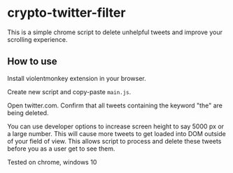 # crypto-twitter-filter

This is a simple chrome script to delete unhelpful tweets and improve your scrolling experience.

## How to use

Install violentmonkey extension in your browser.

Create new script and copy-paste `main.js`.

Open twitter.com. Confirm that all tweets containing the keyword "the" are being deleted.

You can use developer options to increase screen height to say 5000 px or a large number. This will cause more tweets to get loaded into DOM outside of your field of view. This allows script to process and delete these tweets before you as a user get to see them.

Tested on chrome, windows 10
